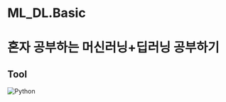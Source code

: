 # ML_DL.Basic
# 혼자 공부하는 머신러닝+딥러닝 공부하기
## Tool
<img alt="Python" src ="https://img.shields.io/badge/Python-3776AB.svg?&style=for-the-badge&logo=Python&logoColor=white"/>
